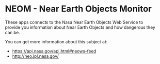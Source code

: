 NEOM - Near Earth Objects Monitor
=================================

These apps connects to the Nasa Near Earth Objects Web Service
to provide you information about Near Earth Objects and how 
dangerous they can be.

You can get more information about this subject at:
- https://api.nasa.gov/api.html#neows-feed
- http://neo.jpl.nasa.gov/

